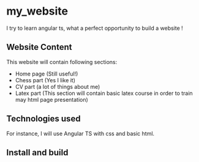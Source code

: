 # my_website
I try to learn angular ts, what a perfect opportunity to build a website !

## Website Content

This website will contain following sections:
 - Home page (Still useful!)
 - Chess part (Yes I like it)
 - CV part (a lot of things about me)
 - Latex part (This section will contain basic latex course in order to train may html page presentation)

## Technologies used

For instance, I will use Angular TS with css and basic html.

## Install and build


